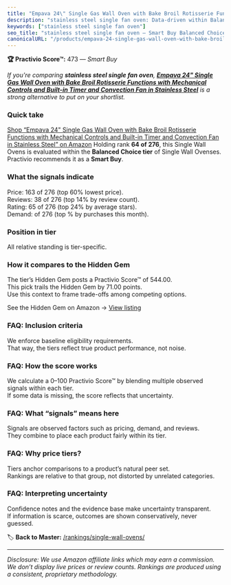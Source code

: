 ```yaml
---
title: "Empava 24\" Single Gas Wall Oven with Bake Broil Rotisserie Functions with Mechanical Controls and Built-in Timer and Convection Fan in Stainless Steel"
description: "stainless steel single fan oven: Data-driven within Balanced Choice ranking using the Practivio Score™. Positioned by quality, value, demand, findability, mome…"
keywords: ["stainless steel single fan oven"]
seo_title: "stainless steel single fan oven — Smart Buy Balanced Choice (2025)"
canonicalURL: "/products/empava-24-single-gas-wall-oven-with-bake-broil-rotisserie-functions-with-mechanical-controls-and-built-in-timer-and-convection-fan-in-stainless-steel-B08ZYM9ZMP/"
---
```


**🏆 Practivio Score™:** 473 — _Smart Buy_


*If you're comparing **stainless steel single fan oven**, **[Empava 24" Single Gas Wall Oven with Bake Broil Rotisserie Functions with Mechanical Controls and Built-in Timer and Convection Fan in Stainless Steel](https://www.amazon.com/dp/B08ZYM9ZMP?tag=practivio-20)** is a strong alternative to put on your shortlist.*
### Quick take
[Shop “Empava 24" Single Gas Wall Oven with Bake Broil Rotisserie Functions with Mechanical Controls and Built-in Timer and Convection Fan in Stainless Steel” on Amazon](https://www.amazon.com/dp/B08ZYM9ZMP?tag=practivio-20)
Holding rank **64 of 276**, this Single Wall Ovens is evaluated within the **Balanced Choice tier** of Single Wall Ovenses.  
Practivio recommends it as a **Smart Buy**.

### What the signals indicate
Price: 163 of 276 (top 60% lowest price).  
Reviews: 38 of 276 (top 14% by review count).  
Rating: 65 of 276 (top 24% by average stars).  
Demand:  of 276 (top % by purchases this month).

### Position in tier
All relative standing is tier-specific.

### How it compares to the Hidden Gem
The tier’s Hidden Gem posts a Practivio Score™ of 544.00.  
This pick trails the Hidden Gem by 71.00 points.  
Use this context to frame trade-offs among competing options.  

See the Hidden Gem on Amazon → [View listing](https://www.amazon.com/dp/B0F7RK331N?tag=practivio-20)

### FAQ: Inclusion criteria
We enforce baseline eligibility requirements.  
That way, the tiers reflect true product performance, not noise.

### FAQ: How the score works
We calculate a 0–100 Practivio Score™ by blending multiple observed signals within each tier.  
If some data is missing, the score reflects that uncertainty.

### FAQ: What “signals” means here
Signals are observed factors such as pricing, demand, and reviews.  
They combine to place each product fairly within its tier.

### FAQ: Why price tiers?
Tiers anchor comparisons to a product’s natural peer set.  
Rankings are relative to that group, not distorted by unrelated categories.

### FAQ: Interpreting uncertainty
Confidence notes and the evidence base make uncertainty transparent.  
If information is scarce, outcomes are shown conservatively, never guessed.


🏷️ **Back to Master:** [/rankings/single-wall-ovens/](/rankings/single-wall-ovens/)

---
_Disclosure: We use Amazon affiliate links which may earn a commission. We don’t display live prices or review counts. Rankings are produced using a consistent, proprietary methodology._
